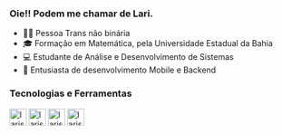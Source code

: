 ### Oie!! Podem me chamar de Lari. 

- 🏳️‍⚧️ Pessoa Trans não binária
- 🎓 Formação em Matemática, pela Universidade Estadual da Bahia
- 💻 Estudante de Análise e Desenvolvimento de Sistemas
- 🎯 Entusiasta de desenvolvimento Mobile e Backend
 

### Tecnologias e Ferramentas 

<div>
  <img align="center" alt="larissa=flutter" height="30" widht="40" src="https://cdn.jsdelivr.net/gh/devicons/devicon/icons/flutter/flutter-original.svg">
  <img align="center" alt="larissa=flutter" height="30" widht="40" src="https://cdn.jsdelivr.net/gh/devicons/devicon/icons/dart/dart-original.svg">
  <img align="center" alt="larissa=flutter" height="30" widht="40" src="https://cdn.jsdelivr.net/gh/devicons/devicon/icons/javascript/javascript-original.svg">
  <img align="center" alt="larissa=flutter" height="30" widht="40" src="https://cdn.jsdelivr.net/gh/devicons/devicon/icons/java/java-original.svg">
</div>
